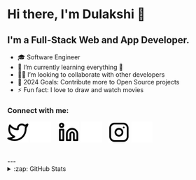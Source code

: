 # Hi there, I'm Dulakshi 👋 

## I'm a Full-Stack Web and App Developer.

- 🎓 Software Engineer
- 🌱 I’m currently learning everything 🤣
- 👩‍💻 I’m looking to collaborate with other developers
- 🥅 2024 Goals: Contribute more to Open Source projects
- ⚡ Fun fact: I love to draw and watch movies

### Connect with me:

[![website](./img/twitter-light.svg)](https://twitter.com/dulakshirb#gh-light-mode-only)
[![website](./img/twitter-dark.svg)](https://twitter.com/dulakshirb#gh-dark-mode-only)
&nbsp;&nbsp;
[![website](./img/linkedin-light.svg)](https://linkedin.com/in/dulakshirb#gh-light-mode-only)
[![website](./img/linkedin-dark.svg)](https://linkedin.com/in/dulakshirb#gh-dark-mode-only)
&nbsp;&nbsp;
[![website](./img/instagram-light.svg)](https://instagram.com/dulakshirb#gh-light-mode-only)
[![website](./img/instagram-dark.svg)](https://instagram.com/dulakshirb#gh-dark-mode-only)

<br>
---

<details>
  <summary>:zap: GitHub Stats</summary>

  <img align="left" alt="dulakshirb's GitHub Stats" src="https://github-readme-stats.vercel.app/api?username=dulakshirb&show_icons=true&hide_border=false&title_color=ff652f&icon_color=FFE400&bg_color=09131B&text_color=ffffff&border_color=0c1a25" />

</details>

[twitter]: https://twitter.com/dulakshirb
[instagram]: https://instagram.com/dulakshirb
[linkedin]: https://linkedin.com/in/dulakshirb
[facebook]: https://facebook.com/dulakshirb

